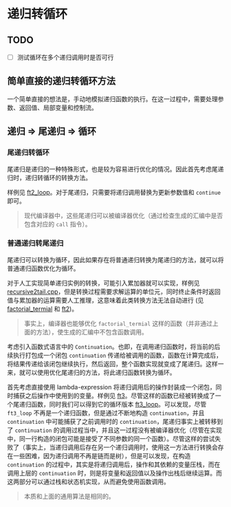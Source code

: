 # 递归转循环

## TODO

- [ ] 测试循环在多个递归调用时是否可行

## 简单直接的递归转循环方法

一个简单直接的想法是，手动地模拟递归函数的执行。在这一过程中，需要处理参数、返回值、局部变量和控制流。

## 递归 => 尾递归 => 循环

### 尾递归转循环

尾递归是递归的一种特殊形式，也是较为容易进行优化的情况。因此首先考虑尾递归时，递归转循环的转换方法。

样例见 [ft2_loop](tail2loop.cpp)。对于尾递归，只需要将递归调用替换为更新参数值和 `continue` 即可。

> 现代编译器中，这些尾递归可以被编译器优化（通过检查生成的汇编中是否包含对应的 `call` 指令）。

### 普通递归转尾递归

尾递归可以转换为循环，因此如果存在将普通递归转换为尾递归的方法，就可以将普通递归函数优化为循环。

对于人工实现简单递归实例的转换，可能引入累加器就可以实现，样例见 [recursive2tail.cpp](recursive2tail.cpp)，但是转换过程需要求解运算的单位元，同时终止条件时返回值与累加器的运算需要人工推理，这意味着此类转换方法无法自动进行 (见 [factorial_termial](recursive2tail.cpp) 和 [ft2](recursive2tail.cpp))。

> 事实上，编译器也能够优化 `factorial_termial` 这样的函数（并非通过上面的方法），使生成的汇编中不包含函数调用。

考虑引入函数式语言中的 `Continuation`。也即，在调用递归函数时，将当前的后续执行打包成一个闭包 `continuation` 传递给被调用的函数，函数在计算完成后，将结果传递给该闭包继续执行，然后返回，整个函数实现就变成了尾递归。这样一来，就可以使用优化尾递归的方法，将此递归函数转换为循环。

首先考虑直接使用 lambda-expression 将递归调用后的操作封装成一个闭包，同时捕获之后操作中使用到的变量。样例见 [ft3](recursive2tail.cpp)。尽管这样的函数已经被转换成了一个尾递归函数，同时我们可以得到它的循环版本 [ft3_loop](tail2loop.cpp)。可以发现，尽管 `ft3_loop` 不再是一个递归函数，但是通过不断地构造 `continuation`，并且 `continuation` 中可能捕获了之前调用时的 `continuation`，尾递归事实上被转移到了 `continuation` 的调用过程当中，并且这一过程没有被编译器优化（尽管在实现中，同一行构造的闭包可能是接受了不同参数的同一个函数）。尽管这样的尝试失败了（事实上，当递归调用后存在另一个递归调用时，使用这一方法进行转换会存在一些困难，因为递归调用不再是链而是树），但是可以发现，在构造 `continuation` 的过程中，其实是将递归调用后，操作和其依赖的变量压栈，而在调用上层的 `continuation` 时，则是将变量和返回值以及操作出栈后继续运算。而这两部分可以通过栈和状态机实现，从而避免使用函数调用。

> 本质和上面的通用算法是相同的。
